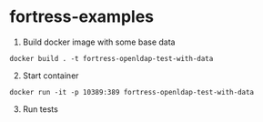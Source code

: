 # fortress-examples

1. Build docker image with some base data 

```
docker build . -t fortress-openldap-test-with-data
```

2. Start container 

```
docker run -it -p 10389:389 fortress-openldap-test-with-data
```

3. Run tests